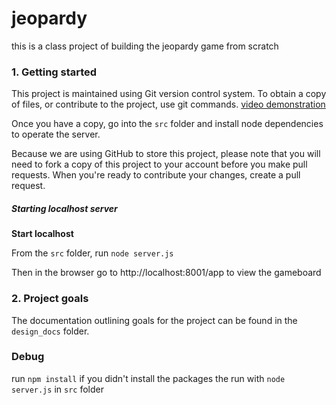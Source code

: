 # jeopardy

this is a class project of building the jeopardy game from scratch

### 1. Getting started

This project is maintained using Git version control system. To obtain a copy of files, or contribute to the project, use git commands. [video demonstration](https://youtu.be/a88o1bEFeCU) 

Once you have a copy, go into the `src` folder and install node dependencies to operate the server.

Because we are using GitHub to store this project, please note that you will need to fork a copy of this project to your account before you make pull requests. When you're ready to contribute your changes, create a pull request. 

##### Starting localhost server

**Start localhost** 

From the `src` folder, run `node server.js`

Then in the browser go to http://localhost:8001/app to view the gameboard

### 2. Project goals

The documentation outlining goals for the project can be found in the `design_docs` folder.


### Debug
run `npm install` if you didn't install the packages the run with `node server.js` in `src` folder